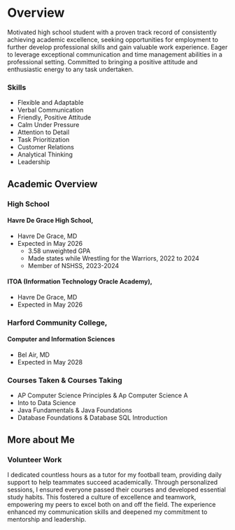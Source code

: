 # Overview
Motivated high school student with a proven track record of 
consistently achieving academic excellence, seeking 
opportunities for employment to further develop 
professional skills and gain valuable work experience. Eager 
to leverage exceptional communication and time 
management abilities in a professional setting. Committed 
to bringing a positive attitude and enthusiastic energy to 
any task undertaken.

### Skills
- Flexible and Adaptable  
- Verbal Communication
- Friendly, Positive Attitude
- Calm Under Pressure
- Attention to Detail
- Task Prioritization
- Customer Relations
- Analytical Thinking
- Leadership

## Academic Overview
### High School
#### Havre De Grace High School, 
- Havre De Grace, MD
- Expected in May 2026
  - 3.58 unweighted GPA
  - Made states while Wrestling for the Warriors, 2022 to 2024
  - Member of NSHSS, 2023-2024

#### ITOA (Information Technology Oracle Academy), 
- Havre De Grace, MD
- Expected in May 2026

### Harford Community College, 
#### Computer and Information Sciences
- Bel Air, MD
- Expected in May 2028

### Courses Taken & Courses Taking
- AP Computer Science Principles & Ap Computer Science A
- Into to Data Science 
- Java Fundamentals & Java Foundations
- Database Foundations & Database SQL Introduction

## More about Me
### Volunteer Work
I dedicated countless hours as a tutor for my football team, 
providing daily support to help teammates succeed 
academically. Through personalized sessions, I ensured 
everyone passed their courses and developed essential 
study habits. This fostered a culture of excellence and 
teamwork, empowering my peers to excel both on and off 
the field. The experience enhanced my communication skills 
and deepened my commitment to mentorship and 
leadership.
